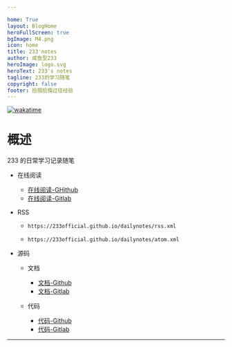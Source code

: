 ```yaml
---

home: True
layout: BlogHome
heroFullScreen: true
bgImage: M4.png
icon: home
title: 233'notes
author: 咸鱼型233
heroImage: logo.svg
heroText: 233's notes
tagline: 233的学习随笔
copyright: false
footer: 拾掇拾掇过往经验
---
```


[![wakatime](https://wakatime.com/badge/github/Ayusummer/DailyNotes.svg)](https://wakatime.com/badge/github/Ayusummer/DailyNotes)

# 概述

233 的日常学习记录随笔

- 在线阅读
  - [在线阅读-GHithub](https://233official.github.io/dailynotes/)
  - [在线阅读-Gitlab](https://ayusummer233.gitlab.io/dailynotes/)

- RSS
  - `https://233official.github.io/dailynotes/rss.xml`
  
  - `https://233official.github.io/dailynotes/atom.xml`
  
- 源码
  - 文档
    - [文档-Github](https://github.com/233Official/dailynotes)
    - [文档-Gitlab](https://gitlab.com/ayusummer233/dailynotes)

  - 代码
    - [代码-Github](https://github.com/233Official/DailyNotesCode)
    - [代码-Gitlab](https://gitlab.com/ayusummer233/DailyNotesCode)

---
